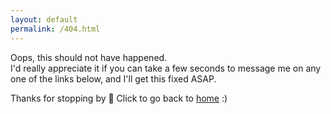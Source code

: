 ```yaml
---
layout: default
permalink: /404.html
---
```

Oops, this should not have happened.<br>
I'd really appreciate it if you can take a few seconds to message me on any one of the links below, and I'll get this fixed ASAP.

Thanks for stopping by 💓
Click to go back to [home](www.tejaswa.me) :)
